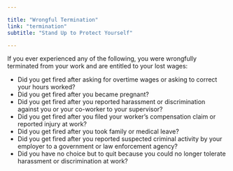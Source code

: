 ```yaml
---

title: "Wrongful Termination"
link: "termination"
subtitle: "Stand Up to Protect Yourself"

---
```


If you ever experienced any of the following, you were wrongfully terminated from your work and are entitled to your lost wages:

* Did you get fired after asking for overtime wages or asking to correct your hours worked?
* Did you get fired after you became pregnant?
* Did you get fired after you reported harassment or discrimination against you or your co-worker to your supervisor?
* Did you get fired after you filed your worker’s compensation claim or reported injury at work?
* Did you get fired after you took family or medical leave?
* Did you get fired after you reported suspected criminal activity by your employer to a government or law enforcement agency?
* Did you have no choice but to quit because you could no longer tolerate harassment or discrimination at work?
